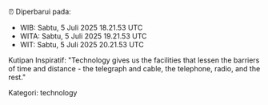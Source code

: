 ⏰ Diperbarui pada:
- WIB: Sabtu, 5 Juli 2025 18.21.53 UTC
- WITA: Sabtu, 5 Juli 2025 19.21.53 UTC
- WIT: Sabtu, 5 Juli 2025 20.21.53 UTC

Kutipan Inspiratif:
"Technology gives us the facilities that lessen the barriers of time and distance - the telegraph and cable, the telephone, radio, and the rest."


Kategori: technology

